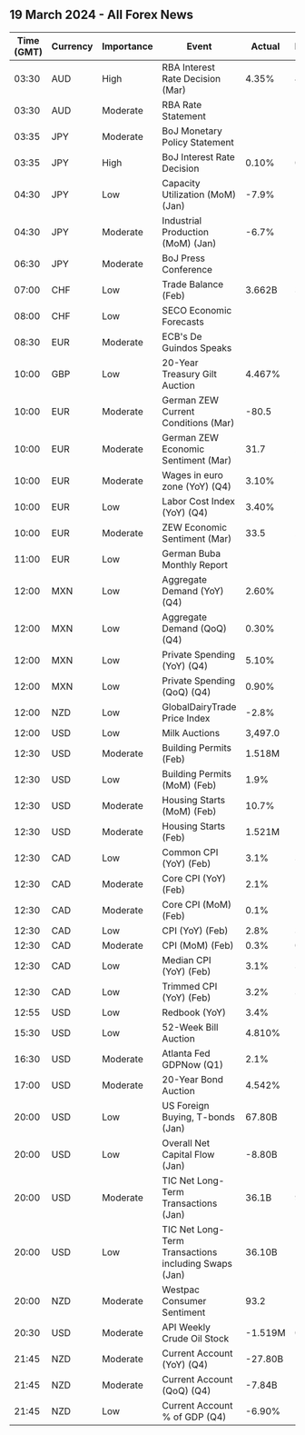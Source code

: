 ## 19 March 2024 - All Forex News

| Time (GMT) | Currency | Importance | Event | Actual | Forecast | Previous |
|------|----------|------------|-------|--------|----------|----------|
| 03:30 | AUD | High | RBA Interest Rate Decision (Mar) | 4.35% | 4.35% | 4.35% |
| 03:30 | AUD | Moderate | RBA Rate Statement |  |  |  |
| 03:35 | JPY | Moderate | BoJ Monetary Policy Statement |  |  |  |
| 03:35 | JPY | High | BoJ Interest Rate Decision | 0.10% | 0.10% | -0.10% |
| 04:30 | JPY | Low | Capacity Utilization (MoM) (Jan) | -7.9% | -0.1% | 0.2% |
| 04:30 | JPY | Moderate | Industrial Production (MoM) (Jan) | -6.7% | -7.5% | 1.2% |
| 06:30 | JPY | Moderate | BoJ Press Conference |  |  |  |
| 07:00 | CHF | Low | Trade Balance (Feb) | 3.662B | 3.500B | 4.701B |
| 08:00 | CHF | Low | SECO Economic Forecasts |  |  |  |
| 08:30 | EUR | Moderate | ECB's De Guindos Speaks |  |  |  |
| 10:00 | GBP | Low | 20-Year Treasury Gilt Auction | 4.467% |  | 4.391% |
| 10:00 | EUR | Moderate | German ZEW Current Conditions (Mar) | -80.5 | -82.0 | -81.7 |
| 10:00 | EUR | Moderate | German ZEW Economic Sentiment (Mar) | 31.7 | 20.6 | 19.9 |
| 10:00 | EUR | Moderate | Wages in euro zone (YoY) (Q4) | 3.10% |  | 5.20% |
| 10:00 | EUR | Low | Labor Cost Index (YoY) (Q4) | 3.40% |  | 5.20% |
| 10:00 | EUR | Moderate | ZEW Economic Sentiment (Mar) | 33.5 | 25.4 | 25.0 |
| 11:00 | EUR | Low | German Buba Monthly Report |  |  |  |
| 12:00 | MXN | Low | Aggregate Demand (YoY) (Q4) | 2.60% |  | 2.70% |
| 12:00 | MXN | Low | Aggregate Demand (QoQ) (Q4) | 0.30% |  | 0.00% |
| 12:00 | MXN | Low | Private Spending (YoY) (Q4) | 5.10% |  | 4.30% |
| 12:00 | MXN | Low | Private Spending (QoQ) (Q4) | 0.90% |  | 1.20% |
| 12:00 | NZD | Low | GlobalDairyTrade Price Index | -2.8% |  | -2.3% |
| 12:00 | USD | Low | Milk Auctions | 3,497.0 |  | 3,630.0 |
| 12:30 | USD | Moderate | Building Permits (Feb) | 1.518M | 1.500M | 1.489M |
| 12:30 | USD | Low | Building Permits (MoM) (Feb) | 1.9% |  | -0.3% |
| 12:30 | USD | Moderate | Housing Starts (MoM) (Feb) | 10.7% |  | -12.3% |
| 12:30 | USD | Moderate | Housing Starts (Feb) | 1.521M | 1.430M | 1.374M |
| 12:30 | CAD | Low | Common CPI (YoY) (Feb) | 3.1% | 3.4% | 3.3% |
| 12:30 | CAD | Moderate | Core CPI (YoY) (Feb) | 2.1% |  | 2.4% |
| 12:30 | CAD | Moderate | Core CPI (MoM) (Feb) | 0.1% |  | 0.1% |
| 12:30 | CAD | Low | CPI (YoY) (Feb) | 2.8% | 3.1% | 2.9% |
| 12:30 | CAD | Moderate | CPI (MoM) (Feb) | 0.3% | 0.6% | 0.0% |
| 12:30 | CAD | Low | Median CPI (YoY) (Feb) | 3.1% | 3.3% | 3.3% |
| 12:30 | CAD | Low | Trimmed CPI (YoY) (Feb) | 3.2% | 3.4% | 3.4% |
| 12:55 | USD | Low | Redbook (YoY) | 3.4% |  | 3.0% |
| 15:30 | USD | Low | 52-Week Bill Auction | 4.810% |  | 4.695% |
| 16:30 | USD | Moderate | Atlanta Fed GDPNow (Q1) | 2.1% | 2.3% | 2.3% |
| 17:00 | USD | Moderate | 20-Year Bond Auction | 4.542% |  | 4.595% |
| 20:00 | USD | Low | US Foreign Buying, T-bonds (Jan) | 67.80B |  | 33.80B |
| 20:00 | USD | Low | Overall Net Capital Flow (Jan) | -8.80B |  | 137.40B |
| 20:00 | USD | Moderate | TIC Net Long-Term Transactions (Jan) | 36.1B | 95.5B | 158.6B |
| 20:00 | USD | Low | TIC Net Long-Term Transactions including Swaps (Jan) | 36.10B |  | 158.60B |
| 20:00 | NZD | Moderate | Westpac Consumer Sentiment | 93.2 |  | 88.9 |
| 20:30 | USD | Moderate | API Weekly Crude Oil Stock | -1.519M | 0.077M | -5.521M |
| 21:45 | NZD | Moderate | Current Account (YoY) (Q4) | -27.80B |  | -30.58B |
| 21:45 | NZD | Moderate | Current Account (QoQ) (Q4) | -7.84B | -7.79B | -11.47B |
| 21:45 | NZD | Low | Current Account % of GDP (Q4) | -6.90% |  | -7.40% |

